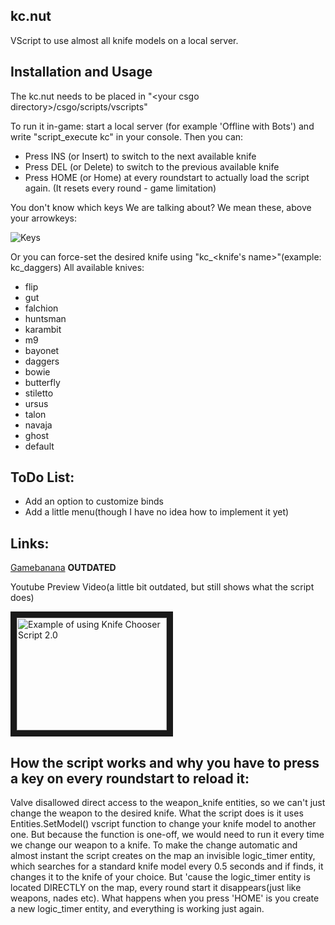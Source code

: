 kc.nut
---------------

VScript to use almost all knife models on a local server.

Installation and Usage
---------------

The kc.nut needs to be placed in "\<your csgo directory\>/csgo/scripts/vscripts"

To run it in-game: start a local server (for example 'Offline with Bots') and write "script_execute kc"
in your console. Then you can:

* Press INS (or Insert) to switch to the next available knife
* Press DEL (or Delete) to switch to the previous available knife
* Press HOME (or Home) at every roundstart to actually load the script again. (It resets every round - game limitation)

You don't know which keys We are talking about? We mean these, above your arrowkeys:

![Keys](http://i.imgur.com/80HBEjD.png)

Or you can force-set the desired knife using "kc_<knife's name>"(example: kc_daggers)
All available knives:
* flip
* gut
* falchion
* huntsman
* karambit
* m9
* bayonet
* daggers
* bowie
* butterfly
* stiletto
* ursus
* talon
* navaja
* ghost
* default

ToDo List:
----------

* Add an option to customize binds
* Add a little menu(though I have no idea how to implement it yet)

Links:
------

[Gamebanana](http://gamebanana.com/gamefiles/4107) **OUTDATED**

Youtube Preview Video(a little bit outdated, but still shows what the script does)

 <a href="http://www.youtube.com/watch?feature=player_embedded&v=iy13ZF4DDP4" target="_blank"><img src="http://img.youtube.com/vi/iy13ZF4DDP4/0.jpg" alt="Example of using Knife Chooser Script 2.0 " width="240" height="180" border="10" /></a>


How the script works and why you have to press a key on every roundstart to reload it:
--------------------------------------------------------------------------------------

Valve disallowed direct access to the weapon_knife entities, so we can't just change the weapon to the desired knife. What the script does is it uses Entities.SetModel() vscript function to change your knife model to another one. But because the function is one-off, we would need to run it every time we change our weapon to a knife. To make the change automatic and almost instant the script creates on the map an invisible logic_timer entity, which searches for a standard knife model every 0.5 seconds and if finds, it changes it to the knife of your choice. But 'cause the logic_timer entity is located DIRECTLY on the map, every round start it disappears(just like weapons, nades etc). What happens when you press 'HOME' is you create a new logic_timer entity, and everything is working just again.
